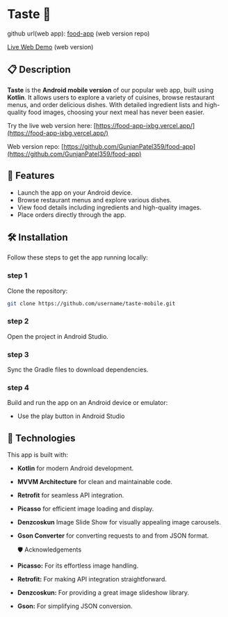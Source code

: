 # Taste 🍴

github url(web app): [food-app](https://github.com/GunjanPatel359/food-app) (web version repo)

[Live Web Demo](https://food-app-ixbg.vercel.app) (web version)


## 📋 Description

**Taste** is the **Android mobile version** of our popular web app, built using **Kotlin**. It allows users to explore a variety of cuisines, browse restaurant menus, and order delicious dishes. With detailed ingredient lists and high-quality food images, choosing your next meal has never been easier.

Try the live web version here: [https://food-app-ixbg.vercel.app/](https://food-app-ixbg.vercel.app/)

Web version repo: [https://github.com/GunjanPatel359/food-app](https://github.com/GunjanPatel359/food-app)

## 🚀 Features

- Launch the app on your Android device.
- Browse restaurant menus and explore various dishes.
- View food details including ingredients and high-quality images.
- Place orders directly through the app.

## 🛠️ Installation

Follow these steps to get the app running locally:
### step 1
Clone the repository:
   ```bash
   git clone https://github.com/username/taste-mobile.git
   ```
### step 2
Open the project in Android Studio.
### step 3
Sync the Gradle files to download dependencies.
### step 4
Build and run the app on an Android device or emulator:
  - Use the play button in Android Studio

## 🧩 Technologies
This app is built with:
- **Kotlin** for modern Android development.
- **MVVM Architecture** for clean and maintainable code.
- **Retrofit** for seamless API integration.
- **Picasso** for efficient image loading and display.
- **Denzcoskun** Image Slide Show for visually appealing image carousels.
- **Gson Converter** for converting requests to and from JSON format.

  🛡️ Acknowledgements
- **Picasso:** For its effortless image handling.
- **Retrofit:** For making API integration straightforward.
- **Denzcoskun:** For providing a great image slideshow library.
- **Gson:** For simplifying JSON conversion.
